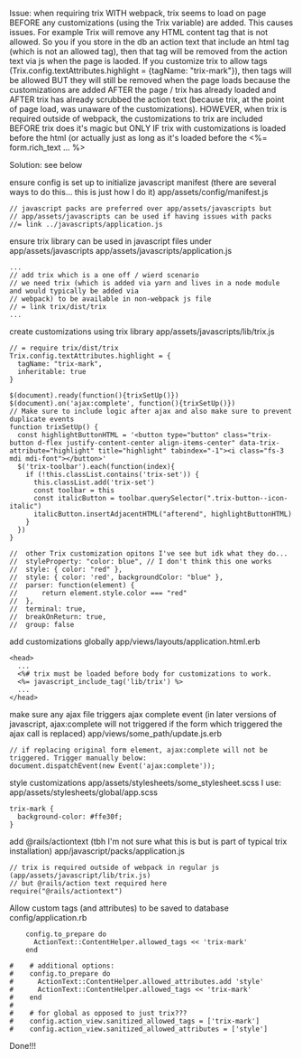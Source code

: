 Issue: when requiring trix WITH webpack, trix seems to load on page BEFORE any 
customizations (using the Trix variable) are added. This causes issues. For example
Trix will remove any HTML content tag that is not allowed. So you if you store in
the db an action text that include an html <trix-mark> tag (which is not an allowed 
tag), then that tag will be removed from the action text via js when the page 
is laoded. If you customize trix to allow <trix-mark> tags 
(Trix.config.textAttributes.highlight = {tagName: "trix-mark"}), then <trix-mark> tags will be
allowed BUT they will still be removed when the page loads because the customizations
are added AFTER the page / trix has already loaded and AFTER trix has already scrubbed 
the action text (because trix, at the point of  page load, was unaware of the 
customizations). HOWEVER, when trix is required outside of webpack, the customizations 
to trix are included BEFORE trix does it's magic but ONLY IF trix with customizations 
is loaded before the html <body> (or actually just as long as it's loaded before the 
<%= form.rich_text ... %>

Solution: see below 

ensure config is set up to initialize javascript manifest (there are several
ways to do this... this is just how I do it)
app/assets/config/manifest.js
```
// javascript packs are preferred over app/assets/javascripts but 
// app/assets/javascripts can be used if having issues with packs
//= link ../javascripts/application.js
```

ensure trix library can be used in javascript files under app/assets/javascripts
app/assets/javascripts/application.js
```
...
// add trix which is a one off / wierd scenario
// we need trix (which is added via yarn and lives in a node module and would typically be added via
// webpack) to be available in non-webpack js file
// = link trix/dist/trix
...
```

create customizations using trix library
app/assets/javascripts/lib/trix.js
```
// = require trix/dist/trix
Trix.config.textAttributes.highlight = {
  tagName: "trix-mark",
  inheritable: true 
}

$(document).ready(function(){trixSetUp()})
$(document).on('ajax:complete', function(){trixSetUp()})
// Make sure to include logic after ajax and also make sure to prevent duplicate events
function trixSetUp() {
  const highlightButtonHTML = '<button type="button" class="trix-button d-flex justify-content-center align-items-center" data-trix-attribute="highlight" title="highlight" tabindex="-1"><i class="fs-3 mdi mdi-font"></button>'
  $('trix-toolbar').each(function(index){
    if (!this.classList.contains('trix-set')) {
      this.classList.add('trix-set')
      const toolbar = this
      const italicButton = toolbar.querySelector(".trix-button--icon-italic")
      italicButton.insertAdjacentHTML("afterend", highlightButtonHTML)
    }
  })
}

//  other Trix customization opitons I've see but idk what they do...
//  styleProperty: "color: blue", // I don't think this one works
//  style: { color: "red" },
//  style: { color: 'red', backgroundColor: "blue" },
//  parser: function(element) {
//      return element.style.color === "red"
//  },
//  terminal: true,
//  breakOnReturn: true,
//  group: false
```

add customizations globally
app/views/layouts/application.html.erb
```
<head>
  ...
  <%# trix must be loaded before body for customizations to work.
  <%= javascript_include_tag('lib/trix') %>
  ...
</head>
```

make sure any ajax file triggers ajax complete event (in later versions of javascript, ajax:complete will not
triggered if the form which triggered the ajax call is replaced)
app/views/some_path/update.js.erb
```
// if replacing original form element, ajax:complete will not be triggered. Trigger manually below:
document.dispatchEvent(new Event('ajax:complete'));
```

style customizations
app/assets/stylesheets/some_stylesheet.scss
I use: app/assets/stylesheets/global/app.scss
```
trix-mark {
  background-color: #ffe30f;
}
```

add @rails/actiontext (tbh I'm not sure what this is but is part of typical trix installation)
app/javascript/packs/application.js
```
// trix is required outside of webpack in regular js (app/assets/javascript/lib/trix.js)
// but @rails/action text required here
require("@rails/actiontext")
```

Allow custom tags (and attributes) to be saved to database
config/application.rb
```
    config.to_prepare do
      ActionText::ContentHelper.allowed_tags << 'trix-mark'
    end

#    # additional options:
#    config.to_prepare do
#      ActionText::ContentHelper.allowed_attributes.add 'style'
#      ActionText::ContentHelper.allowed_tags << 'trix-mark'
#    end
#
#    # for global as opposed to just trix??? 
#    config.action_view.sanitized_allowed_tags = ['trix-mark']
#    config.action_view.sanitized_allowed_attributes = ['style']
```

Done!!!
